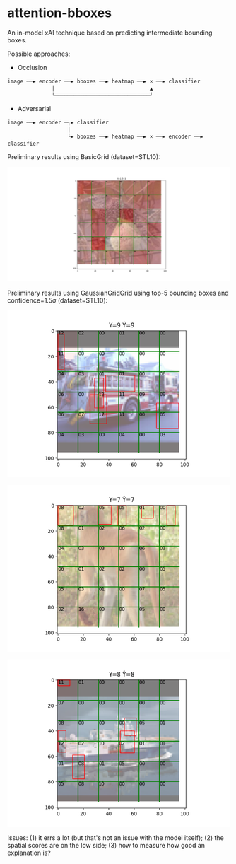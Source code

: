 # attention-bboxes
An in-model xAI technique based on predicting intermediate bounding boxes.

Possible approaches:

* Occlusion
```
image ──► encoder ──► bboxes ──► heatmap ──► × ──► classifier
              │                              ▲               
              └──────────────────────────────┘               
```

* Adversarial
```
image ──► encoder ─┐► classifier                                         
                   │                                                     
                   └► bboxes ──► heatmap ──► × ──► encoder ──► classifier
```

Preliminary results using BasicGrid (dataset=STL10):

![Preliminary results](results/basicgrid-1.png)

Preliminary results using GaussianGridGrid using top-5 bounding boxes and confidence=1.5σ (dataset=STL10):

![Preliminary results](results/gaussiangrid-1.png)

![Preliminary results](results/gaussiangrid-2.png)

![Preliminary results](results/gaussiangrid-3.png)

Issues: (1) it errs a lot (but that's not an issue with the model itself); (2) the spatial scores are on the low side; (3) how to measure how good an explanation is?
